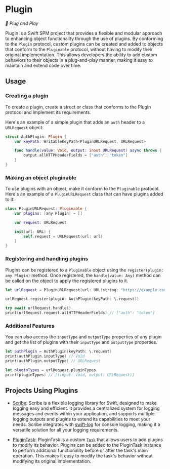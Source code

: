 # Plugin

*🔌 Plug and Play*

Plugin is a Swift SPM project that provides a flexible and modular approach to enhancing object functionality through the use of plugins. By conforming to the `Plugin` protocol, custom plugins can be created and added to objects that conform to the `Pluginable` protocol, without having to modify their original implementation. This allows developers the ability to add custom behaviors to their objects in a plug-and-play manner, making it easy to maintain and extend code over time.

## Usage

### Creating a plugin

To create a plugin, create a struct or class that conforms to the Plugin protocol and implement its requirements.

Here's an example of a simple plugin that adds an `auth` header to a `URLRequest` object:

```swift
struct AuthPlugin: Plugin {
    var keyPath: WritableKeyPath<PluginURLRequest, URLRequest>

    func handle(value: Void, output: inout URLRequest) async throws {
        output.allHTTPHeaderFields = ["auth": "token"]
    }
}
```

### Making an object pluginable

To use plugins with an object, make it conform to the `Pluginable` protocol. Here's an example of a `PluginURLRequest` class that can have plugins added to it:

```swift
class PluginURLRequest: Pluginable {
    var plugins: [any Plugin] = []

    var request: URLRequest

    init(url: URL) {
        self.request = URLRequest(url: url)
    }
}
```

### Registering and handling plugins

Plugins can be registered to a `Pluginable` object using the `register(plugin: any Plugin)` method. Once registered, the `handle(value: Any)` method can be called on the object to apply the registered plugins to it.

```swift
let urlRequest = PluginURLRequest(url: URL(string: "https://example.com")!)

urlRequest.register(plugin: AuthPlugin(keyPath: \.request))

try await urlRequest.handle()
print(urlRequest.request.allHTTPHeaderFields) // ["auth": "token"]
```

### Additional Features

You can also access the `inputType` and `outputType` properties of any plugin and get the list of plugins with their `inputType` and `outputType` properties.

```swift
let authPlugin = AuthPlugin(keyPath: \.request)
print(authPlugin.inputType) // Void
print(authPlugin.outputType) // URLRequest

let pluginTypes = urlRequest.pluginTypes
print(pluginTypes) // [(input: Void, output: URLRequest)]
```

## Projects Using Plugins

- [Scribe](https://github.com/0xLeif/Scribe): Scribe is a flexible logging library for Swift, designed to make logging easy and efficient. It provides a centralized system for logging messages and events within your application, and supports multiple logging outputs and plugins to extend its capabilities to meet your needs. Scribe integrates with [swift-log](https://github.com/apple/swift-log) for console logging, making it a versatile solution for all your logging requirements.

- [PluginTask](https://github.com/0xLeif/PluginTask): PluginTask is a custom [`Task`](https://developer.apple.com/documentation/swift/task) that allows users to add plugins to modify its behavior. Plugins can be added to the PluginTask instance to perform additional functionality before or after the task's main operation. This makes it easy to modify the task's behavior without modifying its original implementation.
